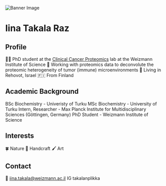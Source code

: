 ![Banner Image](https://github.com/iinaraz/iinaraz.github.io/cesarea.jpg)

# Iina Takala Raz

## Profile

👩‍🔬 PhD student at the [Clinical Cancer Proteomics](https://www.weizmann.ac.il/mcb/TGeiger/) lab at the Weizmann Institute of Science
🧫 Working with proteomics data to deconvolute the proteomic heterogeneity of tumor (immune) microenvironments
📍 Living in Rehovot, Israel
🇫🇮 From Finland

[](https://github.com/iinaraz/iinaraz.github.io/me_and_moomin.jpg)

## Academic Background

BSc Biochemistry - Univeristy of Turku
MSc Biochemistry - University of Turku
Intern, Researcher - Max Planck Institute for Multidisciplinary Sciences (Göttingen, Germany)
PhD Student - Weizmann Institute of Science

## Interests

🍀 Nature
🧵 Handcraft
🖌️ Art

[](https://github.com/iinaraz/iinaraz.github.io/cows_field.jpg) [](https://github.com/iinaraz/iinaraz.github.io/tampere.jpg)

## Contact

📧 iina.takala@weizmann.ac.il
IG takalanplikka


